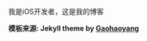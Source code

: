 我是iOS开发者，这是我的博客

**模板来源:  Jekyll theme by [Gaohaoyang](https://github.com/Gaohaoyang/gaohaoyang.github.io)**



